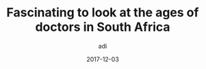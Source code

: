---
layout: article
author: adi
title: Fascinating to look at the ages of doctors in South Africa
date: 2017-12-03
short: Fascinating to look at the ages of doctors in South Africa. A new cohort of black doctors has emerged in the past 20 years. As older white GPs begin to retire in the next few years, the number of black doctors will overtake their white counterparts for the first time.
image: doctors-age.jpg
---
